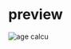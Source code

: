 # preview
![age calcu](https://user-images.githubusercontent.com/51188767/85034762-99bccd00-b1ac-11ea-8714-1f566e211fca.PNG)
